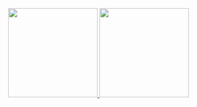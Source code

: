 <div align="center">
<a href="https://github.com/viniciusnwm">
<img height="180em" src="https://github-readme-stats.vercel.app/api?username=viniciusnwm&show_icons=true&theme=nord&include_all_commits=true&count_private=true"/>
<img height="180em" src="https://github-readme-stats.vercel.app/api/top-langs/?username=viniciusnwm&layout=compact&langs_count=7&theme=nord"/>
</div>

  
